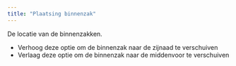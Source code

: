 ```yaml
---
title: "Plaatsing binnenzak"
---
```


De locatie van de binnenzakken.

- Verhoog deze optie om de binnenzak naar de zijnaad te verschuiven
- Verlaag deze optie om de binnenzak naar de middenvoor te verschuiven




